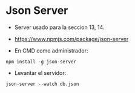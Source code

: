# Json Server

* Server usado para la seccion 13, 14.

* https://www.npmjs.com/package/json-server

* En CMD como administrador:

```
npm install -g json-server
```

* Levantar el servidor:

```
json-server --watch db.json
```